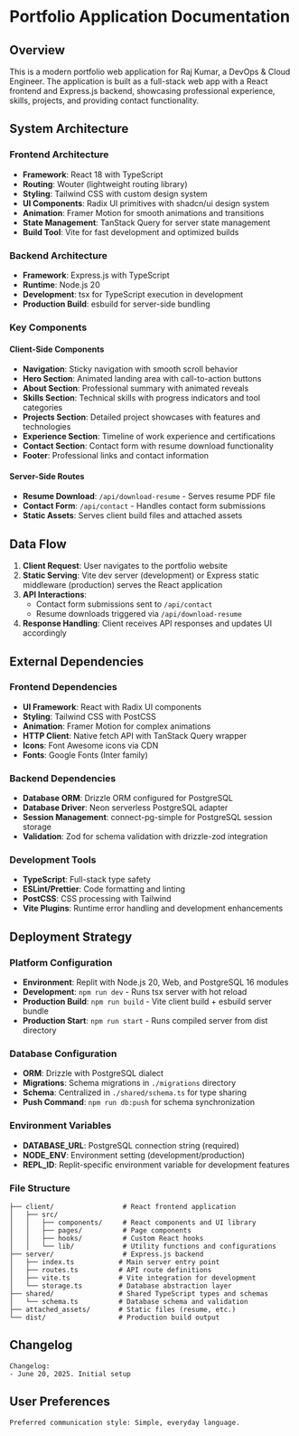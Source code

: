# Portfolio Application Documentation

## Overview

This is a modern portfolio web application for Raj Kumar, a DevOps & Cloud Engineer. The application is built as a full-stack web app with a React frontend and Express.js backend, showcasing professional experience, skills, projects, and providing contact functionality.

## System Architecture

### Frontend Architecture
- **Framework**: React 18 with TypeScript
- **Routing**: Wouter (lightweight routing library)
- **Styling**: Tailwind CSS with custom design system
- **UI Components**: Radix UI primitives with shadcn/ui design system
- **Animation**: Framer Motion for smooth animations and transitions
- **State Management**: TanStack Query for server state management
- **Build Tool**: Vite for fast development and optimized builds

### Backend Architecture
- **Framework**: Express.js with TypeScript
- **Runtime**: Node.js 20
- **Development**: tsx for TypeScript execution in development
- **Production Build**: esbuild for server-side bundling

### Key Components

#### Client-Side Components
- **Navigation**: Sticky navigation with smooth scroll behavior
- **Hero Section**: Animated landing area with call-to-action buttons
- **About Section**: Professional summary with animated reveals
- **Skills Section**: Technical skills with progress indicators and tool categories
- **Projects Section**: Detailed project showcases with features and technologies
- **Experience Section**: Timeline of work experience and certifications
- **Contact Section**: Contact form with resume download functionality
- **Footer**: Professional links and contact information

#### Server-Side Routes
- **Resume Download**: `/api/download-resume` - Serves resume PDF file
- **Contact Form**: `/api/contact` - Handles contact form submissions
- **Static Assets**: Serves client build files and attached assets

## Data Flow

1. **Client Request**: User navigates to the portfolio website
2. **Static Serving**: Vite dev server (development) or Express static middleware (production) serves the React application
3. **API Interactions**: 
   - Contact form submissions sent to `/api/contact`
   - Resume downloads triggered via `/api/download-resume`
4. **Response Handling**: Client receives API responses and updates UI accordingly

## External Dependencies

### Frontend Dependencies
- **UI Framework**: React with Radix UI components
- **Styling**: Tailwind CSS with PostCSS
- **Animation**: Framer Motion for complex animations
- **HTTP Client**: Native fetch API with TanStack Query wrapper
- **Icons**: Font Awesome icons via CDN
- **Fonts**: Google Fonts (Inter family)

### Backend Dependencies
- **Database ORM**: Drizzle ORM configured for PostgreSQL
- **Database Driver**: Neon serverless PostgreSQL adapter
- **Session Management**: connect-pg-simple for PostgreSQL session storage
- **Validation**: Zod for schema validation with drizzle-zod integration

### Development Tools
- **TypeScript**: Full-stack type safety
- **ESLint/Prettier**: Code formatting and linting
- **PostCSS**: CSS processing with Tailwind
- **Vite Plugins**: Runtime error handling and development enhancements

## Deployment Strategy

### Platform Configuration
- **Environment**: Replit with Node.js 20, Web, and PostgreSQL 16 modules
- **Development**: `npm run dev` - Runs tsx server with hot reload
- **Production Build**: `npm run build` - Vite client build + esbuild server bundle
- **Production Start**: `npm run start` - Runs compiled server from dist directory

### Database Configuration
- **ORM**: Drizzle with PostgreSQL dialect
- **Migrations**: Schema migrations in `./migrations` directory
- **Schema**: Centralized in `./shared/schema.ts` for type sharing
- **Push Command**: `npm run db:push` for schema synchronization

### Environment Variables
- **DATABASE_URL**: PostgreSQL connection string (required)
- **NODE_ENV**: Environment setting (development/production)
- **REPL_ID**: Replit-specific environment variable for development features

### File Structure
```
├── client/                 # React frontend application
│   ├── src/
│   │   ├── components/     # React components and UI library
│   │   ├── pages/          # Page components
│   │   ├── hooks/          # Custom React hooks
│   │   └── lib/            # Utility functions and configurations
├── server/                 # Express.js backend
│   ├── index.ts           # Main server entry point
│   ├── routes.ts          # API route definitions
│   ├── vite.ts            # Vite integration for development
│   └── storage.ts         # Database abstraction layer
├── shared/                # Shared TypeScript types and schemas
│   └── schema.ts          # Database schema and validation
├── attached_assets/       # Static files (resume, etc.)
└── dist/                  # Production build output
```

## Changelog

```
Changelog:
- June 20, 2025. Initial setup
```

## User Preferences

```
Preferred communication style: Simple, everyday language.
```